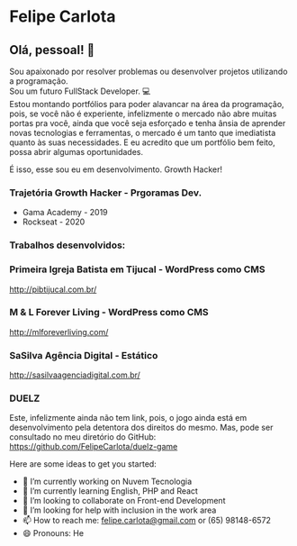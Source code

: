 # Felipe Carlota

## Olá, pessoal! :wave:

Sou apaixonado por resolver problemas ou desenvolver projetos utilizando a programação.
<br/>Sou um futuro FullStack Developer. :computer:
<br/>Estou montando portfólios para poder alavancar na área da programação, pois, se você não é experiente, infelizmente o mercado não abre muitas portas pra você, ainda que você seja esforçado e tenha ânsia de aprender novas tecnologias e ferramentas, o mercado é um tanto que imediatista quanto às suas necessidades. E eu acredito que um portfólio bem feito, possa abrir algumas oportunidades.

É isso, esse sou eu em desenvolvimento. Growth Hacker!

### Trajetória Growth Hacker - Prgoramas Dev.

- Gama Academy - 2019
- Rockseat - 2020

### Trabalhos desenvolvidos:

### Primeira Igreja Batista em Tijucal - WordPress como CMS
http://pibtijucal.com.br/

### M & L Forever Living - WordPress como CMS
http://mlforeverliving.com/

### SaSilva Agência Digital - Estático
http://sasilvaagenciadigital.com.br/

### DUELZ
Este, infelizmente ainda não tem link, pois, o jogo ainda está em desenvolvimento pela detentora dos direitos do mesmo.
Mas, pode ser consultado no meu diretório do GitHub:
https://github.com/FelipeCarlota/duelz-game

<!--
**FelipeCarlota/FelipeCarlota** is a ✨ _special_ ✨ repository because its `README.md` (this file) appears on your GitHub profile.
-->
Here are some ideas to get you started:

- 🔭 I’m currently working on Nuvem Tecnologia
- 🌱 I’m currently learning English, PHP and React
- 👯 I’m looking to collaborate on Front-end Development
- 🤔 I’m looking for help with inclusion in the work area
- 📫 How to reach me: felipe.carlota@gmail.com or (65) 98148-6572
- 😄 Pronouns: He

